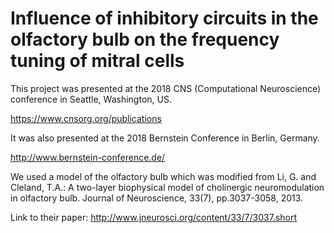# Influence of inhibitory circuits in the olfactory bulb on the frequency tuning of mitral cells


This project was presented at the 2018 CNS (Computational Neuroscience) conference in Seattle, Washington, US.

https://www.cnsorg.org/publications 

It was also presented at the 2018 Bernstein Conference in Berlin, Germany.

http://www.bernstein-conference.de/ 


We used a model of the olfactory bulb which was modified from 
Li, G. and Cleland, T.A.: A two-layer biophysical model of cholinergic neuromodulation in olfactory bulb. Journal of Neuroscience, 33(7), pp.3037-3058, 2013.

Link to their paper: http://www.jneurosci.org/content/33/7/3037.short 



